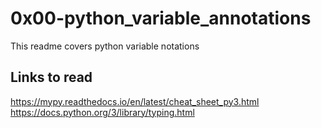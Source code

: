 # 0x00-python_variable_annotations
This readme covers python variable notations
## Links to read
https://mypy.readthedocs.io/en/latest/cheat_sheet_py3.html
https://docs.python.org/3/library/typing.html

